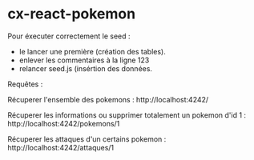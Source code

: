 # cx-react-pokemon


Pour éxecuter correctement le seed : 

- le lancer une première (création des tables).
- enlever les commentaires à la ligne 123
- relancer seed.js (insértion des données.


Requêtes : 

Récuperer l'ensemble des pokemons : http://localhost:4242/

Récuperer les informations ou supprimer totalement un pokemon d'id 1 : http://localhost:4242/pokemons/1

Récuperer les attaques d'un certains pokemon : http://localhost:4242/attaques/1
